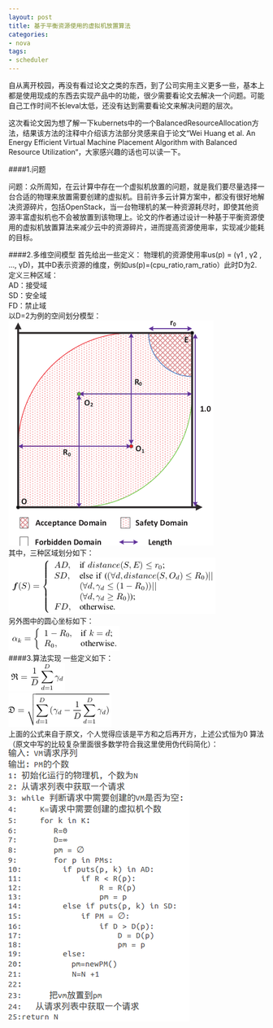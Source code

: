 ```yaml
---
layout: post
title: 基于平衡资源使用的虚拟机放置算法
categories:
- nova
tags:
- scheduler
---
```

自从离开校园，再没有看过论文之类的东西，到了公司实用主义更多一些，基本上都是使用现成的东西去实现产品中的功能，很少需要看论文去解决一个问题。可能自己工作时间不长leval太低，还没有达到需要看论文来解决问题的层次。

这次看论文因为想了解一下kubernets中的一个BalancedResourceAllocation方法，结果该方法的注释中介绍该方法部分灵感来自于论文“Wei Huang et al. An Energy Efficient Virtual Machine Placement Algorithm with Balanced Resource Utilization“，大家感兴趣的话也可以读一下。


####1.问题

问题：众所周知，在云计算中存在一个虚拟机放置的问题，就是我们要尽量选择一台合适的物理来放置需要创建的虚拟机。目前许多云计算方案中，都没有很好地解决资源碎片，包括OpenStack，当一台物理机的某一种资源耗尽时，即使其他资源丰富虚拟机也不会被放置到该物理上。论文的作者通过设计一种基于平衡资源使用的虚拟机放置算法来减少云中的资源碎片，进而提高资源使用率，实现减少能耗的目标。

####2.多维空间模型
首先给出一些定义：
物理机的资源使用率us(p) = (γ1 , γ2 , ..., γD)，其中D表示资源的维度，例如us(p)=(cpu_ratio,ram_ratio）此时D为2.  
定义三种区域：  
AD：接受域  
SD：安全域  
FD：禁止域  
以D=2为例的空间划分模型：  
![model](/media/pic/model.png 'model')  
其中，三种区域划分如下：  
![model2](/media/pic/model2.png 'model2')  
另外图中的圆心坐标如下：  
![model3](/media/pic/model3.png 'model3')  
####3.算法实现
一些定义如下：  
![model4](/media/pic/model4.png 'model4')  
![model5](/media/pic/model5.png 'model5')  
上面的公式来自于原文，个人觉得应该是平方和之后再开方，上述公式恒为0
算法（原文中写的比较复杂里面很多数学符合我这里使用伪代码简化）：    
![model6](/media/pic/model6.png 'model6') 

